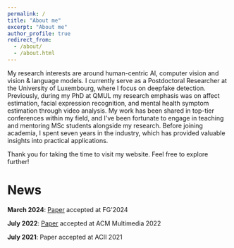 ```yaml
---
permalink: /
title: "About me"
excerpt: "About me"
author_profile: true
redirect_from: 
  - /about/
  - /about.html
---
```


My research interests are around human-centric AI, computer vision and vision & language models. I currently serve as a Postdoctoral Researcher at the University of Luxembourg, where I focus on deepfake detection. Previously, during my PhD at QMUL my research emphasis was on affect estimation, facial expression recognition, and mental health symptom estimation through video analysis. My work has been shared in top-tier conferences within my field, and I've been fortunate to engage in teaching and mentoring MSc students alongside my research. Before joining academia, I spent seven years in the industry, which has provided valuable insights into practical applications.

Thank you for taking the time to visit my website. Feel free to explore further!

News
======

**March 2024**: [Paper](https://arxiv.org/abs/2310.16640) accepted at FG'2024

**July 2022**: [Paper](https://dl.acm.org/doi/10.1145/3503161.3548373) accepted at ACM Multimedia 2022

**July 2021**: Paper accepted at ACII 2021
